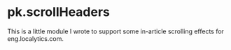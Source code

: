 # pk.scrollHeaders
This is a little module I wrote to support some in-article scrolling effects for eng.localytics.com.
